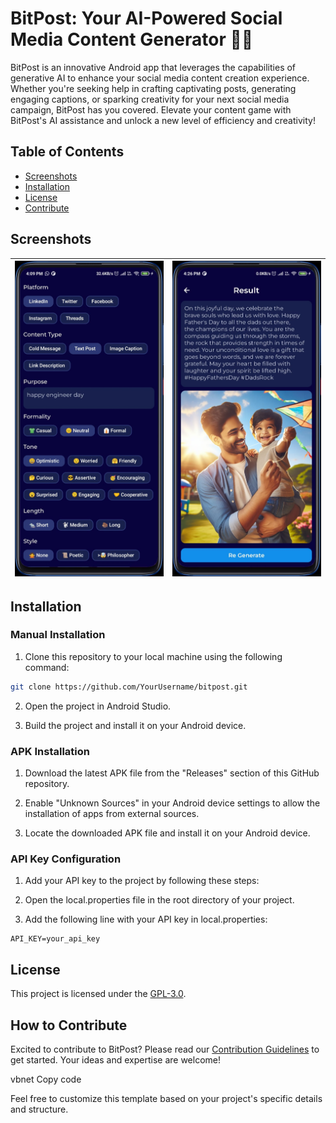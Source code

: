 # BitPost: Your AI-Powered Social Media Content Generator 🚀📱

BitPost is an innovative Android app that leverages the capabilities of generative AI to enhance your social media content creation experience. Whether you're seeking help in crafting captivating posts, generating engaging captions, or sparking creativity for your next social media campaign, BitPost has you covered. Elevate your content game with BitPost's AI assistance and unlock a new level of efficiency and creativity!

## Table of Contents

- [Screenshots](#screenshots)
- [Installation](#installation)
- [License](#license)
- [Contribute](#how-to-contribute)

## Screenshots

| ![ss](./images/home.jpeg) | ![ss](./images/result.jpeg) |
| -------------------------- | ----------------------------- |

## Installation

### Manual Installation
1. Clone this repository to your local machine using the following command:

```bash
git clone https://github.com/YourUsername/bitpost.git
```

2. Open the project in Android Studio.

3. Build the project and install it on your Android device.

### APK Installation

1. Download the latest APK file from the "Releases" section of this GitHub repository.

2. Enable "Unknown Sources" in your Android device settings to allow the installation of apps from external sources.

3. Locate the downloaded APK file and install it on your Android device.

### API Key Configuration

1. Add your API key to the project by following these steps:

2. Open the local.properties file in the root directory of your project.

3. Add the following line with your API key in local.properties: 
```
API_KEY=your_api_key
```

## License
This project is licensed under the [GPL-3.0](./LICENSE).

## How to Contribute
Excited to contribute to BitPost? Please read our [Contribution Guidelines](./CONTRIBUTING.md) to get started. Your ideas and expertise are welcome!

vbnet
Copy code

Feel free to customize this template based on your project's specific details and structure.